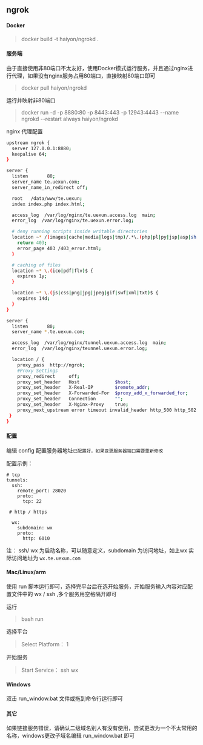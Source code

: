 ## ngrok

#### Docker

> docker build -t haiyon/ngrokd .

#### 服务端

由于直接使用非80端口不太友好，使用Docker模式运行服务，并且通过nginx进行代理，如果没有nginx服务占用80端口，直接映射80端口即可

> docker pull haiyon/ngrokd

运行并映射非80端口
> docker run -d -p 8880:80 -p 8443:443 -p 12943:4443 --name ngrokd --restart always haiyon/ngrokd

nginx 代理配置

``` bash
upstream ngrok {
  server 127.0.0.1:8880;
  keepalive 64;
}

server {
  listen       80;
  server_name te.uexun.com;
  server_name_in_redirect off;

  root   /data/www/te.uexun;
  index index.php index.html;

  access_log  /var/log/nginx/te.uexun.access.log  main;
  error_log  /var/log/nginx/te.uexun.error.log;

  # deny running scripts inside writable directories
  location ~* /(images|cache|media|logs|tmp)/.*\.(php|pl|py|jsp|asp|sh|cgi)$ {
    return 403;
    error_page 403 /403_error.html;
  }

  # caching of files
  location ~* \.(ico|pdf|flv)$ {
    expires 1y;
  }

  location ~* \.(js|css|png|jpg|jpeg|gif|swf|xml|txt)$ {
    expires 14d;
  }
}

server {
  listen       80;
  server_name *.te.uexun.com;

  access_log  /var/log/nginx/tunnel.uexun.access.log  main;
  error_log  /var/log/nginx/teunnel.uexun.error.log;

  location / {
    proxy_pass  http://ngrok;
    #Proxy Settings
    proxy_redirect     off;
    proxy_set_header   Host             $host;
    proxy_set_header   X-Real-IP        $remote_addr;
    proxy_set_header   X-Forwarded-For  $proxy_add_x_forwarded_for;
    proxy_set_header   Connection       "";
    proxy_set_header   X-Nginx-Proxy    true;
    proxy_next_upstream error timeout invalid_header http_500 http_502 http_503 http_504;
 }
}

```

#### 配置

编辑 config 配置服务器地址`已配置好，如果变更服务器端口需要重新修改`

配置示例：

```
# tcp
tunnels:
  ssh:
    remote_port: 28020
    proto:
      tcp: 22

 # http / https

  wx:
    subdomain: wx
    proto:
      http: 6010
```
注： ssh/ wx 为启动名称，可以随意定义，subdomain 为访问地址，如上wx 实际访问地址为 `wx.te.uexun.com`

#### Mac/Linux/arm

使用 run 脚本运行即可，选择完平台后在选开始服务，开始服务输入内容对应配置文件中的 wx / ssh ,多个服务用空格隔开即可

运行
> bash run

选择平台
> Select Platform： 1

开始服务
> Start Service： ssh wx

#### Windows

双击 run_window.bat 文件或拖到命令行运行即可


#### 其它
如果链接服务错误，请确认二级域名别人有没有使用，尝试更改为一个不太常用的名称，windows更改子域名编辑 run_window.bat 即可
